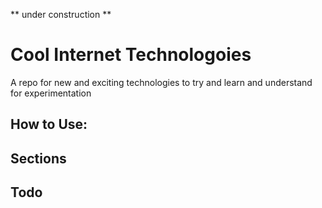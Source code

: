 ** under construction **


# Cool Internet Technologoies
A repo for new and exciting technologies to try and learn and understand for experimentation

## How to Use:

## Sections 

## Todo


